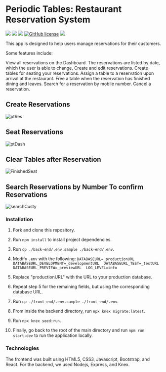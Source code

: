 <h1>Periodic Tables: Restaurant Reservation System</h1>

![](https://img.shields.io/github/languages/top/richiedevr/Restaurant-Reservation-System?style=for-the-badge)
![](https://img.shields.io/github/languages/count/richiedevr/Restaurant-Reservation-System?style=for-the-badge)
![](https://img.shields.io/github/deployments/richiedevr/restaurant-reservation-system/Production%20%E2%80%93%20restaurant-reservation-system?logo=vercel&style=for-the-badge)
[![GitHub license](https://img.shields.io/github/license/Naereen/StrapDown.js.svg?style=for-the-badge)](https://github.com/Naereen/StrapDown.js/blob/master/LICENSE)
![](https://img.shields.io/github/languages/code-size/richiedevr/restaurant-reservation-system?style=for-the-badge)



This app is designed to help users manage reservations for their customers.

Some features include:

View all reservations on the Dashboard. The reservations are listed by date, which the user is able to change. Create and edit reservations. Create tables for seating your reservations. Assign a table to a reservation upon arrival at the restaurant. Free a table when the reservation has finished dining and leaves. Search for a reservation by mobile number. Cancel a reservation.


## Create Reservations
![ptRes](https://user-images.githubusercontent.com/78895761/141345518-a9bda8ab-6b91-4a2b-9ec9-63c36ce9d464.png)

## Seat Reservations
![ptDash](https://user-images.githubusercontent.com/78895761/141345619-79605822-be6f-45d5-a72b-04bc5e8ee834.png)

## Clear Tables after Reservation
![FinishedSeat](https://user-images.githubusercontent.com/78895761/141345668-74eb9c40-6b15-490d-ac33-d3adf413fc9b.png)

## Search Reservations by Number To confirm Reservations
![searchCusty](https://user-images.githubusercontent.com/78895761/141346004-6b57efd9-0af2-476d-bd8d-49375a829b3e.png)


<h3>Installation</h3>



1. Fork and clone this repository.
2. Run `npm install` to install project dependencies.
3. Run `cp ./back-end/.env.sample ./back-end/.env`.
4. Modify `.env` with the following:
 `DATABASEURL=_productionURL  DATABASEURL_DEVELOPMENT=_developmentURL  DATABASEURL_TEST=_testURL  DATABASEURL_PREVIEW=_previewURL  LOG_LEVEL=info`
 
5. Replace "productionURL" with the URL to your production database.
6. Repeat step 5 for the remaining fields, but using the corresponding database URL.
7. Run `cp ./front-end/.env.sample ./front-end/.env`.
8. From inside the backend directory, run `npx knex migrate:latest`.
9. Run `npx knex seed:run`.
10. Finally, go back to the root of the main directory and run `npm run start:dev` to run the application locally.





<h3>Technologies</h3>

The frontend was built using HTML5, CSS3, Javascript, Bootstrap, and React. For the backend, we used Nodejs, Express, and Knex.
